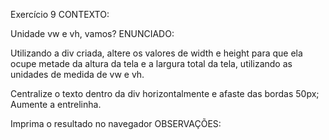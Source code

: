 Exercício 9
CONTEXTO:

Unidade vw e vh, vamos?
ENUNCIADO:

Utilizando a div criada, altere os valores de width e height para que ela ocupe metade da altura da tela e a largura total da tela, utilizando as unidades de medida de vw e vh.

Centralize o texto dentro da div horizontalmente e afaste das bordas 50px; Aumente a entrelinha.

Imprima o resultado no navegador
OBSERVAÇÕES:

